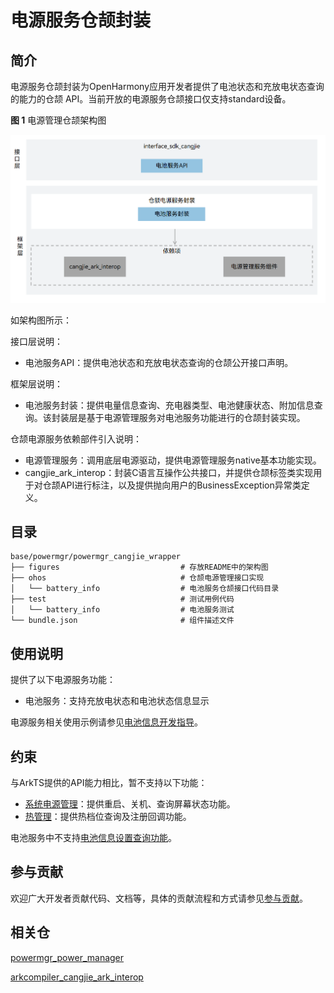 # 电源服务仓颉封装

## 简介

电源服务仓颉封装为OpenHarmony应用开发者提供了电池状态和充放电状态查询的能力的仓颉 API。当前开放的电源服务仓颉接口仅支持standard设备。

**图 1**  电源管理仓颉架构图

![](figures/powermgr_cangjie_wrapper_architecture.png)

如架构图所示：

接口层说明：

- 电池服务API：提供电池状态和充放电状态查询的仓颉公开接口声明。

框架层说明：

- 电池服务封装：提供电量信息查询、充电器类型、电池健康状态、附加信息查询。该封装层是基于电源管理服务对电池服务功能进行的仓颉封装实现。

仓颉电源服务依赖部件引入说明：

- 电源管理服务：调用底层电源驱动，提供电源管理服务native基本功能实现。
- cangjie_ark_interop：封装C语言互操作公共接口，并提供仓颉标签类实现用于对仓颉API进行标注，以及提供抛向用户的BusinessException异常类定义。

## 目录

```
base/powermgr/powermgr_cangjie_wrapper
├── figures                           # 存放README中的架构图
├── ohos                              # 仓颉电源管理接口实现
│   └── battery_info                  # 电池服务仓颉接口代码目录
├── test                              # 测试用例代码
│   └── battery_info                  # 电池服务测试
└── bundle.json                       # 组件描述文件
```

## 使用说明

提供了以下电源服务功能：
- 电池服务：支持充放电状态和电池状态信息显示

电源服务相关使用示例请参见[电池信息开发指导](https://gitcode.com/openharmony-sig/arkcompiler_cangjie_ark_interop/blob/master/doc/Dev_Guide/source_zh_cn/basic-services/cj-battery-info-development-guide.md)。

## 约束

与ArkTS提供的API能力相比，暂不支持以下功能：

- [系统电源管理](https://gitcode.com/openharmony/docs/blob/master/zh-cn/application-dev/reference/apis-basic-services-kit/js-apis-power.md)：提供重启、关机、查询屏幕状态功能。
- [热管理](https://gitcode.com/openharmony/docs/blob/master/zh-cn/application-dev/reference/apis-basic-services-kit/js-apis-thermal.md)：提供热档位查询及注册回调功能。

电池服务中不支持[电池信息设置查询功能](https://gitcode.com/openharmony/docs/blob/master/zh-cn/application-dev/reference/apis-basic-services-kit/js-apis-battery-info-sys.md)。

## 参与贡献

欢迎广大开发者贡献代码、文档等，具体的贡献流程和方式请参见[参与贡献](https://gitcode.com/openharmony/docs/blob/master/zh-cn/contribute/%E5%8F%82%E4%B8%8E%E8%B4%A1%E7%8C%AE.md)。

## 相关仓

[powermgr_power_manager](https://gitcode.com/openharmony/powermgr_power_manager/blob/master/README_zh.md)

[arkcompiler_cangjie_ark_interop](https://gitcode.com/openharmony-sig/arkcompiler_cangjie_ark_interop/blob/master/README_zh.md)